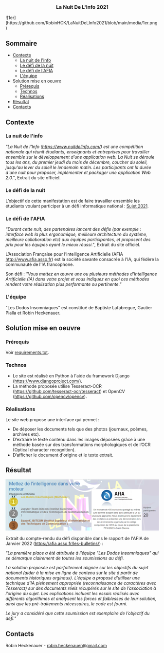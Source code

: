<!-- Titre -->
<br />
<p align="center">
  <h3 align="center">La Nuit De L'Info 2021</h3>
  ![1er](https://github.com/RobinHCK/LaNuitDeLInfo2021/blob/main/media/1er.png)
</p>

<!-- Sommaire -->
## Sommaire

* [Contexte](#contexte)
  * [La nuit de l'info](#la-nuit-de-l'info)
  * [Le défi de la nuit](#le-défi-de-la-nuit)
  * [Le défi de l'AFIA](#le-défi-de-l'AFIA)
  * [L'équipe](#l'équipe)
* [Solution mise en oeuvre](#solution-mise-en-oeuvre)
  * [Prérequis](#prérequis)
  * [Technos](#technos)
  * [Réalisations](#réalisations)
* [Résultat](#résultat)
* [Contacts](#contacts)

<!-- Contexte -->
## Contexte

### La nuit de l'info

*"La Nuit de l’Info (https://www.nuitdelinfo.com/) est une compétition nationale qui réunit étudiants, enseignants et entreprises pour travailler ensemble sur le développement d’une application web.
La Nuit se déroule tous les ans, du premier jeudi du mois de décembre, coucher du soleil, jusqu'au lever du soleil le lendemain matin.
Les participants ont la durée d'une nuit pour proposer, implémenter et packager une application Web 2.0."*, Extrait du site officiel.

### Le défi de la nuit

L’objectif de cette manifestation est de faire travailler ensemble les étudiants voulant participer à un défi informatique national : [Sujet 2021](https://github.com/RobinHCK/LaNuitDeLInfo2021/blob/main/media/sujet.pdf).

### Le défi de l'AFIA

*"Durant cette nuit, des partenaires lancent des défis (par exemple : interface web la plus ergonomique, meilleure architecture du système, meilleure collaboration etc) aux équipes participantes, et proposent des prix pour les équipes ayant le mieux réussi."*, Extrait du site officiel.

L’Association Française pour l’Intelligence Artificielle (AFIA http://www.afia.asso.fr) est la société savante consacrée à l'IA, qui fédère la communauté de l'IA francophone.

Son défi : *"Vous mettez en œuvre une ou plusieurs méthodes d'Intelligence Artificielle (IA) dans votre projet et vous indiquez en quoi ces méthodes rendent votre réalisation plus performante ou pertinente."*

### L'équipe

"Les Dodos Insomniaques" est constitué de Baptiste Lafabregue, Gautier Pialla et Robin Heckenauer.

<!-- Solution mise en oeuvre -->
## Solution mise en oeuvre

### Prérequis

Voir [requirements.txt](https://github.com/RobinHCK/LaNuitDeLInfo2021/blob/main/requirements.txt).

### Technos

- Le site est réalisé en Python à l'aide du framework Django (https://www.djangoproject.com/).
- La méthode proposée utilise Tesseract-OCR (https://github.com/tesseract-ocr/tesseract) et OpenCV (https://github.com/opencv/opencv).

### Réalisations

Le site web propose une interface qui permet :
- De déposer les documents tels que des photos (journaux, poèmes, archives etc).
- D’extraire le texte contenu dans les images déposées grâce à une méthode basée sur des transformations morphologiques et de l’OCR (Optical character recognition).
- D’afficher le document d'origine et le texte extrait.

<!-- Résultat -->
## Résultat

![classement](https://github.com/RobinHCK/LaNuitDeLInfo2021/blob/main/media/classement.png)

Extrait du compte-rendu du défi disponible dans le rapport de l'AFIA de Janvier 2022 (https://afia.asso.fr/les-bulletins/) : 

*"La première place a été attribuée à l’équipe "Les Dodos Insomniaques" qui se démarque clairement de toutes les soumissions au défi.*

*La solution proposée est parfaitement alignée sur les objectifs du sujet national (aider à la mise en ligne de contenu sur le site à partir de documents historiques orginaux).
L’équipe a proposé d’utiliser une technique d’IA pleinement appropriée (reconnaissance de caractères avec Tesseract) sur des documents réels récupérés sur le site de l’association à l’origine du sujet.
Les explications incluent les essais réalisés avec différents algorithmes et analysent les forces et faiblesses de leur solution, ainsi que les pré-traitements nécessaires, le code est fourni.*

*Le jury a considéré que cette soumission est exemplaire de l’objectif du défi."*

<!-- Contacts -->
## Contacts

Robin Heckenauer - robin.heckenauer@gmail.com
